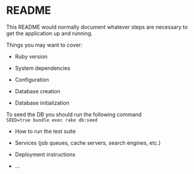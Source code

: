 # README

This README would normally document whatever steps are necessary to get the
application up and running.

Things you may want to cover:

* Ruby version

* System dependencies

* Configuration

* Database creation

* Database initialization 

To seed the DB you should run the following command  
`SEED=true bundle exec rake db:seed`

* How to run the test suite

* Services (job queues, cache servers, search engines, etc.)

* Deployment instructions

* ...
